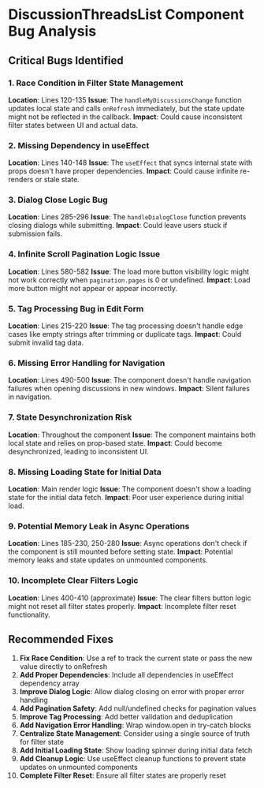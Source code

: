 # DiscussionThreadsList Component Bug Analysis

## Critical Bugs Identified

### 1. **Race Condition in Filter State Management**
**Location**: Lines 120-135
**Issue**: The `handleMyDiscussionsChange` function updates local state and calls `onRefresh` immediately, but the state update might not be reflected in the callback.
**Impact**: Could cause inconsistent filter states between UI and actual data.

### 2. **Missing Dependency in useEffect**
**Location**: Lines 140-148
**Issue**: The `useEffect` that syncs internal state with props doesn't have proper dependencies.
**Impact**: Could cause infinite re-renders or stale state.

### 3. **Dialog Close Logic Bug**
**Location**: Lines 285-296
**Issue**: The `handleDialogClose` function prevents closing dialogs while submitting.
**Impact**: Could leave users stuck if submission fails.

### 4. **Infinite Scroll Pagination Logic Issue**
**Location**: Lines 580-582
**Issue**: The load more button visibility logic might not work correctly when `pagination.pages` is 0 or undefined.
**Impact**: Load more button might not appear or appear incorrectly.

### 5. **Tag Processing Bug in Edit Form**
**Location**: Lines 215-220
**Issue**: The tag processing doesn't handle edge cases like empty strings after trimming or duplicate tags.
**Impact**: Could submit invalid tag data.

### 6. **Missing Error Handling for Navigation**
**Location**: Lines 490-500
**Issue**: The component doesn't handle navigation failures when opening discussions in new windows.
**Impact**: Silent failures in navigation.

### 7. **State Desynchronization Risk**
**Location**: Throughout the component
**Issue**: The component maintains both local state and relies on prop-based state.
**Impact**: Could become desynchronized, leading to inconsistent UI.

### 8. **Missing Loading State for Initial Data**
**Location**: Main render logic
**Issue**: The component doesn't show a loading state for the initial data fetch.
**Impact**: Poor user experience during initial load.

### 9. **Potential Memory Leak in Async Operations**
**Location**: Lines 185-230, 250-280
**Issue**: Async operations don't check if the component is still mounted before setting state.
**Impact**: Potential memory leaks and state updates on unmounted components.

### 10. **Incomplete Clear Filters Logic**
**Location**: Lines 400-410 (approximate)
**Issue**: The clear filters button logic might not reset all filter states properly.
**Impact**: Incomplete filter reset functionality.

## Recommended Fixes

1. **Fix Race Condition**: Use a ref to track the current state or pass the new value directly to onRefresh
2. **Add Proper Dependencies**: Include all dependencies in useEffect dependency array
3. **Improve Dialog Logic**: Allow dialog closing on error with proper error handling
4. **Add Pagination Safety**: Add null/undefined checks for pagination values
5. **Improve Tag Processing**: Add better validation and deduplication
6. **Add Navigation Error Handling**: Wrap window.open in try-catch blocks
7. **Centralize State Management**: Consider using a single source of truth for filter state
8. **Add Initial Loading State**: Show loading spinner during initial data fetch
9. **Add Cleanup Logic**: Use useEffect cleanup functions to prevent state updates on unmounted components
10. **Complete Filter Reset**: Ensure all filter states are properly reset
